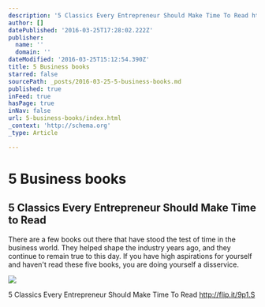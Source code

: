 ```yaml
---
description: '5 Classics Every Entrepreneur Should Make Time To Read http://flip.it/9p1.S'
author: []
datePublished: '2016-03-25T17:28:02.222Z'
publisher:
  name: ''
  domain: ''
dateModified: '2016-03-25T15:12:54.390Z'
title: 5 Business books
starred: false
sourcePath: _posts/2016-03-25-5-business-books.md
published: true
inFeed: true
hasPage: true
inNav: false
url: 5-business-books/index.html
_context: 'http://schema.org'
_type: Article

---
```

# 5 Business books

<article style=""><h1>5 Classics Every Entrepreneur Should Make Time to Read</h1><p>There are a few books out there that have stood the test of time in the business world. They helped shape the industry years ago, and they continue to remain true to this day. If you have high aspirations for yourself and haven't read these five books, you are doing yourself a disservice.</p><img src="http://images.inc.com/uploaded_files/image/970x450/getty_143072621_86259.jpg" /></article>

5 Classics Every Entrepreneur Should Make Time To Read http://flip.it/9p1.S